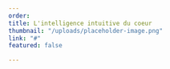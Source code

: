 ```yaml
---
order: 
title: L'intelligence intuitive du coeur
thumbnail: "/uploads/placeholder-image.png"
link: "#"
featured: false

---
```

